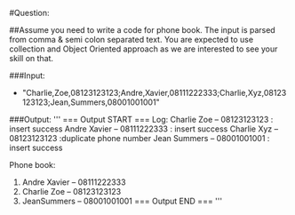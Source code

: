 #Question:

##Assume you need to write a code for phone book. The input is parsed from comma & semi colon separated text. You are expected to use collection and Object Oriented approach as we are interested to see your skill on that.

###Input:
- "Charlie,Zoe,08123123123;Andre,Xavier,08111222333;Charlie,Xyz,08123123123;Jean,Summers,08001001001"
 
###Output:
'''
=== Output START === 
Log: 
Charlie Zoe – 08123123123 : insert success
Andre Xavier – 08111222333 : insert success 
Charlie Xyz – 08123123123 :duplicate phone number 
Jean Summers – 08001001001 : insert success

Phone book: 
1. Andre Xavier – 08111222333 
2. Charlie Zoe – 08123123123 
3. JeanSummers – 08001001001 
=== Output END ===
'''
